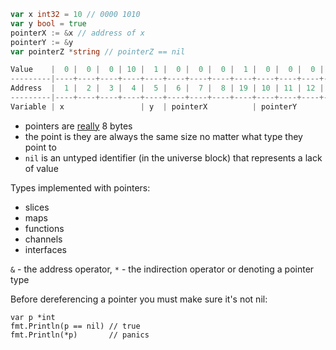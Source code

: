 ```go
var x int32 = 10 // 0000 1010
var y bool = true
pointerX := &x // address of x
pointerY := &y
var pointerZ *string // pointerZ == nil

Value    |  0 |  0 |  0 | 10 |  1 |  0 |  0 |  0 |  1 |  0 |  0 |  0 |  5 |  0 |  0 |  0 |  0 |
---------|----+----+----+----+----+----+----+----+----+----+----+----+----+----+----+----+----+
Address  |  1 |  2 |  3 |  4 |  5 |  6 |  7 |  8 | 19 | 10 | 11 | 12 | 13 | 14 | 15 | 16 | 17 |
---------|----+----+----+----+----+----+----+----+----+----+----+----+----+----+----+----+----+
Variable | x                 | y  | pointerX          | pointerY          | pointerZ          |
```

* pointers are [really](https://play.golang.org/p/3Lz_C_sXaHv) 8 bytes
* the point is they are always the same size no matter what type they point to
* `nil` is an untyped identifier (in the universe block) that represents a lack of value

Types implemented with pointers:

* slices
* maps
* functions
* channels
* interfaces

`&` - the address operator, `*` - the indirection operator or denoting a pointer type

Before dereferencing a pointer you must make sure it's not nil:

```
var p *int
fmt.Println(p == nil) // true
fmt.Println(*p)       // panics
```
